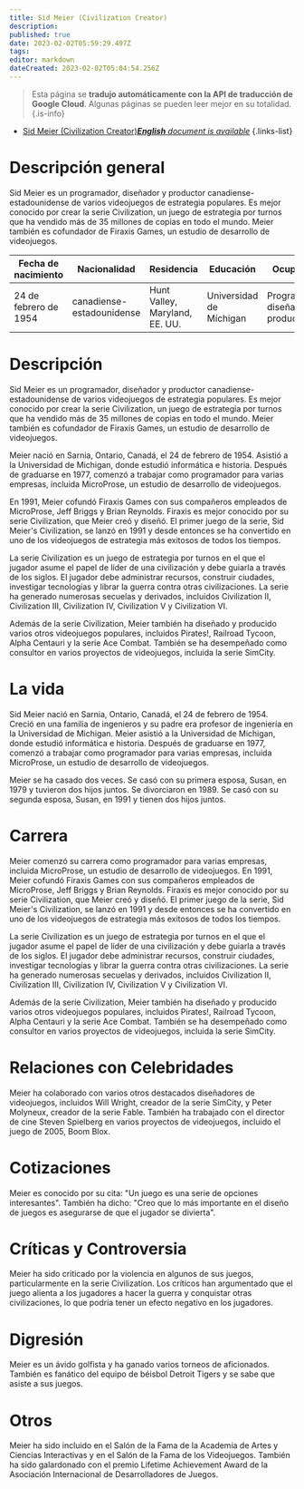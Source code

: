 ```yaml
---
title: Sid Meier (Civilization Creator)
description: 
published: true
date: 2023-02-02T05:59:29.497Z
tags: 
editor: markdown
dateCreated: 2023-02-02T05:04:54.256Z
---
```


> Esta página se **tradujo automáticamente con la API de traducción de Google Cloud**.
Algunas páginas se pueden leer mejor en su totalidad.{.is-info}



- [Sid Meier (Civilization Creator)***English** document is available*](/en/Knowledge-base/Dictionary/Person/sid-meier-civilization-creator)
{.links-list}

# Descripción general

Sid Meier es un programador, diseñador y productor canadiense-estadounidense de varios videojuegos de estrategia populares. Es mejor conocido por crear la serie Civilization, un juego de estrategia por turnos que ha vendido más de 35 millones de copias en todo el mundo. Meier también es cofundador de Firaxis Games, un estudio de desarrollo de videojuegos.

| Fecha de nacimiento | Nacionalidad | Residencia | Educación | Ocupación |
| ------------ | ----------- | --------- | --------- | ---------- |
| 24 de febrero de 1954 | canadiense-estadounidense | Hunt Valley, Maryland, EE. UU. | Universidad de Míchigan | Programador, diseñador, productor |

# Descripción

Sid Meier es un programador, diseñador y productor canadiense-estadounidense de varios videojuegos de estrategia populares. Es mejor conocido por crear la serie Civilization, un juego de estrategia por turnos que ha vendido más de 35 millones de copias en todo el mundo. Meier también es cofundador de Firaxis Games, un estudio de desarrollo de videojuegos.

Meier nació en Sarnia, Ontario, Canadá, el 24 de febrero de 1954. Asistió a la Universidad de Michigan, donde estudió informática e historia. Después de graduarse en 1977, comenzó a trabajar como programador para varias empresas, incluida MicroProse, un estudio de desarrollo de videojuegos.

En 1991, Meier cofundó Firaxis Games con sus compañeros empleados de MicroProse, Jeff Briggs y Brian Reynolds. Firaxis es mejor conocido por su serie Civilization, que Meier creó y diseñó. El primer juego de la serie, Sid Meier's Civilization, se lanzó en 1991 y desde entonces se ha convertido en uno de los videojuegos de estrategia más exitosos de todos los tiempos.

La serie Civilization es un juego de estrategia por turnos en el que el jugador asume el papel de líder de una civilización y debe guiarla a través de los siglos. El jugador debe administrar recursos, construir ciudades, investigar tecnologías y librar la guerra contra otras civilizaciones. La serie ha generado numerosas secuelas y derivados, incluidos Civilization II, Civilization III, Civilization IV, Civilization V y Civilization VI.

Además de la serie Civilization, Meier también ha diseñado y producido varios otros videojuegos populares, incluidos Pirates!, Railroad Tycoon, Alpha Centauri y la serie Ace Combat. También se ha desempeñado como consultor en varios proyectos de videojuegos, incluida la serie SimCity.

# La vida

Sid Meier nació en Sarnia, Ontario, Canadá, el 24 de febrero de 1954. Creció en una familia de ingenieros y su padre era profesor de ingeniería en la Universidad de Michigan. Meier asistió a la Universidad de Michigan, donde estudió informática e historia. Después de graduarse en 1977, comenzó a trabajar como programador para varias empresas, incluida MicroProse, un estudio de desarrollo de videojuegos.

Meier se ha casado dos veces. Se casó con su primera esposa, Susan, en 1979 y tuvieron dos hijos juntos. Se divorciaron en 1989. Se casó con su segunda esposa, Susan, en 1991 y tienen dos hijos juntos.

# Carrera

Meier comenzó su carrera como programador para varias empresas, incluida MicroProse, un estudio de desarrollo de videojuegos. En 1991, Meier cofundó Firaxis Games con sus compañeros empleados de MicroProse, Jeff Briggs y Brian Reynolds. Firaxis es mejor conocido por su serie Civilization, que Meier creó y diseñó. El primer juego de la serie, Sid Meier's Civilization, se lanzó en 1991 y desde entonces se ha convertido en uno de los videojuegos de estrategia más exitosos de todos los tiempos.

La serie Civilization es un juego de estrategia por turnos en el que el jugador asume el papel de líder de una civilización y debe guiarla a través de los siglos. El jugador debe administrar recursos, construir ciudades, investigar tecnologías y librar la guerra contra otras civilizaciones. La serie ha generado numerosas secuelas y derivados, incluidos Civilization II, Civilization III, Civilization IV, Civilization V y Civilization VI.

Además de la serie Civilization, Meier también ha diseñado y producido varios otros videojuegos populares, incluidos Pirates!, Railroad Tycoon, Alpha Centauri y la serie Ace Combat. También se ha desempeñado como consultor en varios proyectos de videojuegos, incluida la serie SimCity.

# Relaciones con Celebridades

Meier ha colaborado con varios otros destacados diseñadores de videojuegos, incluidos Will Wright, creador de la serie SimCity, y Peter Molyneux, creador de la serie Fable. También ha trabajado con el director de cine Steven Spielberg en varios proyectos de videojuegos, incluido el juego de 2005, Boom Blox.

# Cotizaciones

Meier es conocido por su cita: "Un juego es una serie de opciones interesantes". También ha dicho: "Creo que lo más importante en el diseño de juegos es asegurarse de que el jugador se divierta".

# Críticas y Controversia

Meier ha sido criticado por la violencia en algunos de sus juegos, particularmente en la serie Civilization. Los críticos han argumentado que el juego alienta a los jugadores a hacer la guerra y conquistar otras civilizaciones, lo que podría tener un efecto negativo en los jugadores.

# Digresión

Meier es un ávido golfista y ha ganado varios torneos de aficionados. También es fanático del equipo de béisbol Detroit Tigers y se sabe que asiste a sus juegos.

# Otros

Meier ha sido incluido en el Salón de la Fama de la Academia de Artes y Ciencias Interactivas y en el Salón de la Fama de los Videojuegos. También ha sido galardonado con el premio Lifetime Achievement Award de la Asociación Internacional de Desarrolladores de Juegos.